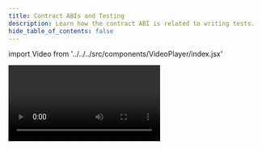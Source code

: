 ```yaml
---
title: Contract ABIs and Testing
description: Learn how the contract ABI is related to writing tests.
hide_table_of_contents: false
---
```


import Video from '../../../src/components/VideoPlayer/index.jsx'

<Video videoId='840621876' title='Contract ABIs and Testing' />
